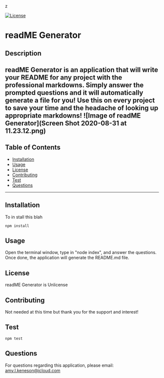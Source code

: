 z
  
  [![License](https://img.shields.io/badge/license-Unlicense-blue.svg)](http://unlicense.org/)

  

  # readME Generator
  ## Description
  readME Generator is an application that will write your README for any project with the professional markdowns. Simply answer the prompted questions and it will automatically generate a file for you! Use this on every project to save your time and the headache of looking up appropriate markdowns!
  ![Image of readME Generator](Screen Shot 2020-08-31 at 11.23.12.png)
  ---
  ## Table of Contents

  * [Installation](#installation)
  * [Usage](#usage)
  * [License](#license)
  * [Contributing](#contributing)
  * [Test](#test)
  * [Questions](#questions)
 ---
 ## Installation
  To in stall this blah
  ```
  npm install
  ```

  ## Usage
  Open the terminal window, type in "node index", and answer the questions. Once done, the application will generate the README.md file.

  ## License
  readME Generator is Unlicense

  ## Contributing
  Not needed at this time but thank you for the support and interest!

  ## Test

  ```
  npm test
  ```

  ## Questions
  For questions regarding this application, please email: 
  amy.l.keneson@icloud.com




